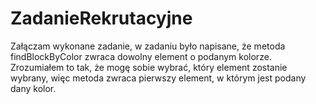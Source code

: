 # ZadanieRekrutacyjne
Załączam wykonane zadanie, w zadaniu było napisane, że metoda findBlockByColor zwraca dowolny element o podanym kolorze. Zrozumiałem to tak, że mogę sobie wybrać,
który element zostanie wybrany, więc metoda zwraca pierwszy element, w którym jest podany dany kolor.
